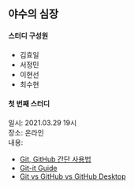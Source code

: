 ## 야수의 심장

#### 스터디 구성원
- 김효일
- 서정민
- 이현선
- 최수현

#### 첫 번째 스터디
일시: 2021.03.29 19시 </br>
장소: 온라인 </br>
내용: 
  - [Git, GitHub 간단 사용법](https://www.a-mean-blog.com/ko/blog/MEAN-Stack/%EA%B0%9C%EB%B0%9C-%ED%99%98%EA%B2%BD-%EA%B5%AC%EC%B6%95/Git-GitHub-%EA%B0%84%EB%8B%A8-%EC%82%AC%EC%9A%A9%EB%B2%95)
  - [Git-it Guide](http://jlord.us/git-it/)
  - [Git vs GitHub vs GitHub Desktop](https://velog.io/@choiiis/Git-Git-GitHub-GitHub-Desktop-%EC%A0%95%EB%A6%AC)
